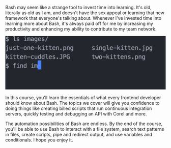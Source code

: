 Bash may seem like a strange tool to invest time into learning. It's old, literally as old as I am, and doesn't have the sex appeal or learning that new framework that everyone's talking about. Whenever I've invested time into learning more about Bash, it's always paid off for me by increasing my productivity and enhancing my ability to contribute to my team network.

![Intro 1](../images/egghead-introduction-to-automate-daily-development-tasks-with-bash-intro1.png)

In this course, you'll learn the essentials of what every frontend developer should know about Bash. The topics we cover will give you confidence to doing things like creating billed scripts that run continuous integration servers, quickly testing and debugging an API with Corel and more.

The automation possibilities of Bash are endless. By the end of the course, you'll be able to use Bash to interact with a file system, search text patterns in files, create scripts, pipe and redirect output, and use variables and conditionals. I hope you enjoy it.